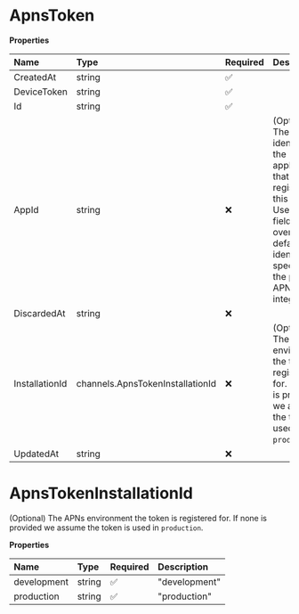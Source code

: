 # ApnsToken

**Properties**

| Name           | Type                             | Required | Description                                                                                                                                                                       |
| :------------- | :------------------------------- | :------- | :-------------------------------------------------------------------------------------------------------------------------------------------------------------------------------- |
| CreatedAt      | string                           | ✅       |                                                                                                                                                                                   |
| DeviceToken    | string                           | ✅       |                                                                                                                                                                                   |
| Id             | string                           | ✅       |                                                                                                                                                                                   |
| AppId          | string                           | ❌       | (Optional) The bundle identifier of the application that is registering this token. Use this field to override the default identifier specified in the projects APNs integration. |
| DiscardedAt    | string                           | ❌       |                                                                                                                                                                                   |
| InstallationId | channels.ApnsTokenInstallationId | ❌       | (Optional) The APNs environment the token is registered for. If none is provided we assume the token is used in `production`.                                                     |
| UpdatedAt      | string                           | ❌       |                                                                                                                                                                                   |

# ApnsTokenInstallationId

(Optional) The APNs environment the token is registered for. If none is provided we assume the token is used in `production`.

**Properties**

| Name        | Type   | Required | Description   |
| :---------- | :----- | :------- | :------------ |
| development | string | ✅       | "development" |
| production  | string | ✅       | "production"  |
